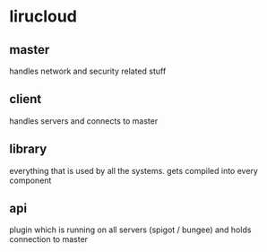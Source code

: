 # lirucloud

## master
handles network and security related stuff
## client
handles servers and connects to master
## library
everything that is used by all the systems. gets compiled into every component
## api
plugin which is running on all servers (spigot / bungee) and holds connection to master
